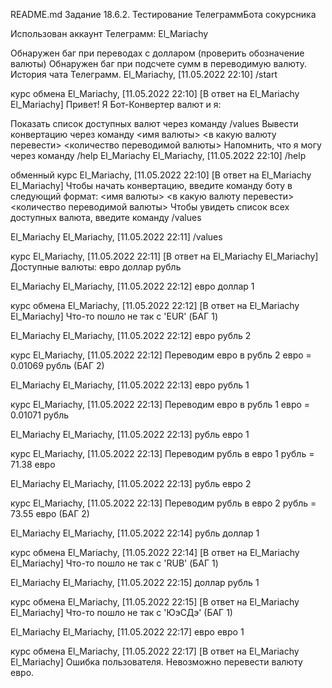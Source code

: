 README.md
Задание 18.6.2. Тестирование ТелеграммБота сокурсника

Использован аккаунт Телеграмм: El_Mariachy

Обнаружен баг при переводах с долларом (проверить обозначение валюты)
Обнаружен баг при подсчете сумм в переводимую валюту.
История чата Телеграмм. El_Mariachy, [11.05.2022 22:10] /start

курс обмена El_Mariachy, [11.05.2022 22:10] [В ответ на El_Mariachy El_Mariachy] Привет! Я Бот-Конвертер валют и я:

Показать список доступных валют через команду /values
Вывести конвертацию через команду <имя валюты> <в какую валюту перевести> <количество переводимой валюты>
Напомнить, что я могу через команду /help
El_Mariachy El_Mariachy, [11.05.2022 22:10] /help

обменный курс El_Mariachy, [11.05.2022 22:10] [В ответ на El_Mariachy El_Mariachy] Чтобы начать конвертацию, введите команду боту в следующий формат: <имя валюты> <в какую валюту перевести> <количество переводимой валюты> Чтобы увидеть список всех доступных валюта, введите команду /values

El_Mariachy El_Mariachy, [11.05.2022 22:11] /values

курс El_Mariachy, [11.05.2022 22:11] [В ответ на El_Mariachy El_Mariachy] Доступные валюты: евро доллар рубль

El_Mariachy El_Mariachy, [11.05.2022 22:12] евро доллар 1

курс обмена El_Mariachy, [11.05.2022 22:12] [В ответ на El_Mariachy El_Mariachy] Что-то пошло не так с 'EUR' (БАГ 1)

El_Mariachy El_Mariachy, [11.05.2022 22:12] евро рубль 2

курс El_Mariachy, [11.05.2022 22:12] Переводим евро в рубль 2 евро = 0.01069 рубль (БАГ 2)

El_Mariachy El_Mariachy, [11.05.2022 22:13] евро рубль 1

курс El_Mariachy, [11.05.2022 22:13] Переводим евро в рубль 1 евро = 0.01071 рубль

El_Mariachy El_Mariachy, [11.05.2022 22:13] рубль евро 1

курс El_Mariachy, [11.05.2022 22:13] Переводим рубль в евро 1 рубль = 71.38 евро

El_Mariachy El_Mariachy, [11.05.2022 22:13] рубль евро 2

курс El_Mariachy, [11.05.2022 22:13] Переводим рубль в евро 2 рубль = 73.55 евро (БАГ 2)

El_Mariachy El_Mariachy, [11.05.2022 22:14] рубль доллар 1

курс обмена El_Mariachy, [11.05.2022 22:14] [В ответ на El_Mariachy El_Mariachy] Что-то пошло не так с 'RUB' (БАГ 1)

El_Mariachy El_Mariachy, [11.05.2022 22:15] доллар рубль 1

курс обмена El_Mariachy, [11.05.2022 22:15] [В ответ на El_Mariachy El_Mariachy] Что-то пошло не так с 'ЮэСДэ' (БАГ 1)

El_Mariachy El_Mariachy, [11.05.2022 22:17] евро евро 1

курс обмена El_Mariachy, [11.05.2022 22:17] [В ответ на El_Mariachy El_Mariachy] Ошибка пользователя. Невозможно перевести валюту евро.
